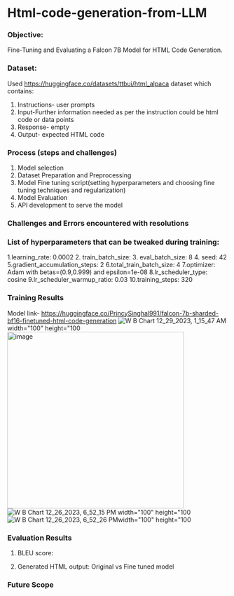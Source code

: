 # Html-code-generation-from-LLM


### Objective: 
Fine-Tuning and Evaluating a Falcon 7B Model for HTML Code Generation. 

### Dataset:
Used https://huggingface.co/datasets/ttbui/html_alpaca dataset which contains:
1. Instructions- user prompts
2. Input-Further information needed as per the instruction could be html code or data points 
3. Response- empty 
4. Output- expected HTML code


### Process (steps and challenges) 
1. Model selection
2. Dataset Preparation and Preprocessing 
3. Model Fine tuning script(setting hyperparameters and choosing fine tuning techniques and regularization) 
4. Model Evaluation
5. API development to serve the model

### Challenges and Errors encountered with resolutions 




### List of hyperparameters that can be tweaked during training: 
1.learning_rate: 0.0002
2. train_batch_size:
3. eval_batch_size: 8
4. seed: 42
5.gradient_accumulation_steps: 2
6.total_train_batch_size: 4
7.optimizer: Adam with betas=(0.9,0.999) and epsilon=1e-08
8.lr_scheduler_type: cosine
9.lr_scheduler_warmup_ratio: 0.03
10.training_steps: 320

### Training Results
Model link- https://huggingface.co/PrincySinghal991/falcon-7b-sharded-bf16-finetuned-html-code-generation
![W B Chart 12_29_2023, 1_15_47 AM](https://github.com/PrincySinghal/Html-code-generation-from-LLM/assets/87893594/48e6f73a-5ec9-4116-afd3-2fa68ebd867e)width="100" height="100
<img width="403" alt="image" src="https://github.com/PrincySinghal/Html-code-generation-from-LLM/assets/87893594/21b88108-3fc1-403f-b861-e66f76f24d9b">
![W B Chart 12_26_2023, 6_52_15 PM](https://github.com/PrincySinghal/Html-code-generation-from-LLM/assets/87893594/a77847dc-db45-452e-a626-df40d36bbdd4) width="100" height="100
![W B Chart 12_26_2023, 6_52_26 PM](https://github.com/PrincySinghal/Html-code-generation-from-LLM/assets/87893594/e7bed244-3d21-4d38-b7c1-64139491446d)width="100" height="100

### Evaluation Results
1. BLEU score: 

2. Generated HTML output:
Original vs Fine tuned model 


### Future Scope 





